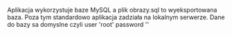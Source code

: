 Aplikacja wykorzystuje baze MySQL a plik obrazy.sql to wyeksportowana baza. Poza tym standardowo aplikacja zadziała na lokalnym serwerze. Dane do bazy sa domyslne czyli user 'root' password ''
